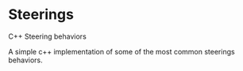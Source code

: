 # Steerings
C++ Steering behaviors

A simple c++ implementation of some of the most common steerings behaviors.
